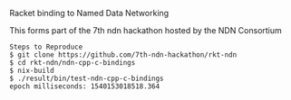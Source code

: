 Racket binding to Named Data Networking

This forms part of the 7th ndn hackathon hosted by the NDN Consortium

    Steps to Reproduce
    $ git clone https://github.com/7th-ndn-hackathon/rkt-ndn
    $ cd rkt-ndn/ndn-cpp-c-bindings
    $ nix-build
    $ ./result/bin/test-ndn-cpp-c-bindings 
    epoch milliseconds: 1540153018518.364
